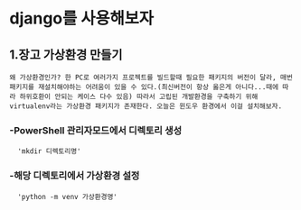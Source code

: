 # django를 사용해보자

## 1.장고 가상환경 만들기
    왜 가상환경인가? 한 PC로 여러가지 프로젝트를 빌드할때 필요한 패키지의 버전이 달라, 매번 패키지를 재설치해야하는 어려움이 있을 수 있다.(최신버전이 항상 옳은게 아니다...때에 따라 하위호환이 안되는 케이스 다수 있음) 따라서 고립된 개발환경을 구축하기 위해 virtualenv라는 가상환경 패키지가 존재한다. 오늘은 윈도우 환경에서 이걸 설치해보자.
###   -PowerShell 관리자모드에서 디렉토리 생성
      'mkdir 디렉토리명'
###   -해당 디렉토리에서 가상환경 설정
      'python -m venv 가상환경명'



